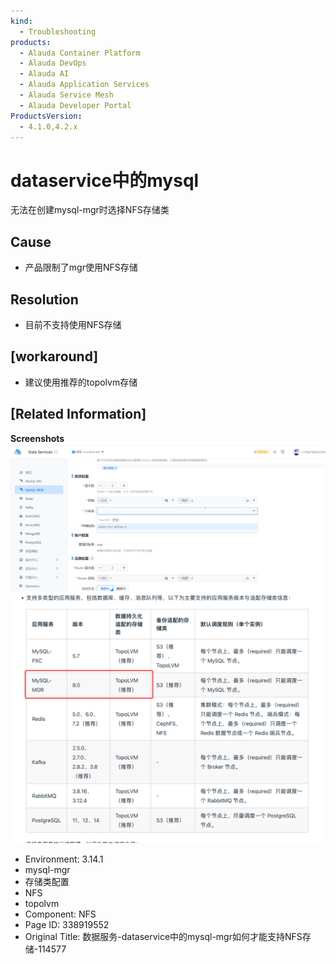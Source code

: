 ```yaml
---
kind:
  - Troubleshooting
products:
  - Alauda Container Platform
  - Alauda DevOps
  - Alauda AI
  - Alauda Application Services
  - Alauda Service Mesh
  - Alauda Developer Portal
ProductsVersion:
  - 4.1.0,4.2.x
---
```

<!-- A type of document that involves encountering a fault, diagnosing it, performing root cause analysis, and providing solutions. -->

# dataservice中的mysql

无法在创建mysql-mgr时选择NFS存储类

## Cause
- 产品限制了mgr使用NFS存储

## Resolution
- 目前不支持使用NFS存储

## [workaround]
- 建议使用推荐的topolvm存储

## [Related Information]
**Screenshots**
![](assets/shu-ju-fu-wu-dataservicezhong-de-mysql-mgrru-he-cai-neng-zhi-chi-nfscun-chu-1145/1754472248_99781_706c6e_base64.png)
![](assets/shu-ju-fu-wu-dataservicezhong-de-mysql-mgrru-he-cai-neng-zhi-chi-nfscun-chu-1145/mceclip5_1754472579303_gsmb8.png)
- Environment: 3.14.1
- mysql-mgr
- 存储类配置
- NFS
- topolvm
- Component: NFS
- Page ID: 338919552
- Original Title: 数据服务-dataservice中的mysql-mgr如何才能支持NFS存储-114577
